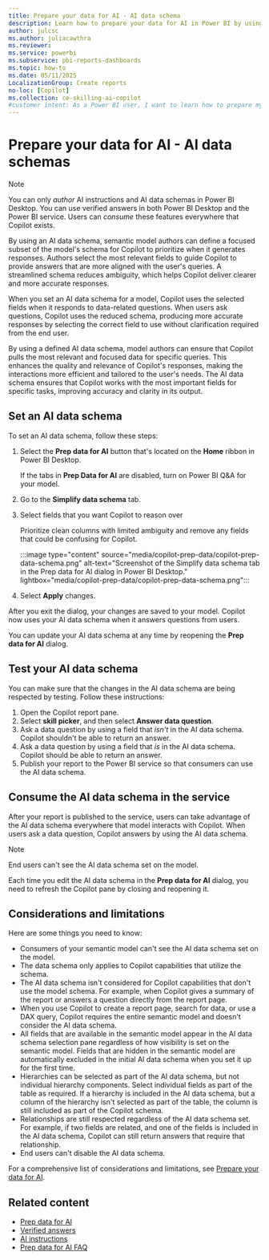 ```yaml
---
title: Prepare your data for AI - AI data schema
description: Learn how to prepare your data for AI in Power BI by using the AI data schema.
author: julcsc
ms.author: juliacawthra
ms.reviewer: 
ms.service: powerbi
ms.subservice: pbi-reports-dashboards
ms.topic: how-to
ms.date: 05/11/2025
LocalizationGroup: Create reports
no-loc: [Copilot]
ms.collection: ce-skilling-ai-copilot
#customer intent: As a Power BI user, I want to learn how to prepare my data for AI by using features like AI data schemas to optimize Copilot's performance, ensure accurate and verified answers, and enhance AI-driven insights and user interactions.
---
```


# Prepare your data for AI - AI data schemas

> [!NOTE]
> You can only *author* AI instructions and AI data schemas in Power BI Desktop. You can use verified answers in both Power BI Desktop and the Power BI service. Users can *consume* these features everywhere that Copilot exists.

By using an AI data schema, semantic model authors can define a focused subset of the model's schema for Copilot to prioritize when it generates responses. Authors select the most relevant fields to guide Copilot to provide answers that are more aligned with the user's queries. A streamlined schema reduces ambiguity, which helps Copilot deliver clearer and more accurate responses.

When you set an AI data schema for a model, Copilot uses the selected fields when it responds to data-related questions. When users ask questions, Copilot uses the reduced schema, producing more accurate responses by selecting the correct field to use without clarification required from the end user.

By using a defined AI data schema, model authors can ensure that Copilot pulls the most relevant and focused data for specific queries. This enhances the quality and relevance of Copilot's responses, making the interactions more efficient and tailored to the user's needs. The AI data schema ensures that Copilot works with the most important fields for specific tasks, improving accuracy and clarity in its output.

## Set an AI data schema

To set an AI data schema, follow these steps:

1. Select the **Prep data for AI** button that's located on the **Home** ribbon in Power BI Desktop.  

   If the tabs in **Prep Data for AI** are disabled, turn on Power BI Q&A for your model.

1. Go to the **Simplify data schema** tab.
1. Select fields that you want Copilot to reason over

   Prioritize clean columns with limited ambiguity and remove any fields that could be confusing for Copilot.

   :::image type="content" source="media/copilot-prep-data/copilot-prep-data-schema.png" alt-text="Screenshot of the Simplify data schema tab in the Prep data for AI dialog in Power BI Desktop." lightbox="media/copilot-prep-data/copilot-prep-data-schema.png":::

1. Select **Apply** changes.

After you exit the dialog, your changes are saved to your model. Copilot now uses your AI data schema when it answers questions from users.  

You can update your AI data schema at any time by reopening the **Prep data for AI** dialog.

## Test your AI data schema

You can make sure that the changes in the AI data schema are being respected by testing. Follow these instructions:

1. Open the Copilot report pane.
1. Select **skill picker**, and then select **Answer data question**.
1. Ask a data question by using a field that *isn't* in the AI data schema. Copilot shouldn't be able to return an answer.
1. Ask a data question by using a field that *is* in the AI data schema. Copilot should be able to return an answer.
1. Publish your report to the Power BI service so that consumers can use the AI data schema.

## Consume the AI data schema in the service

After your report is published to the service, users can take advantage of the AI data schema everywhere that model interacts with Copilot. When users ask a data question, Copilot answers by using the AI data schema.

> [!NOTE]
> End users can't see the AI data schema set on the model.
>
> Each time you edit the AI data schema in the **Prep data for AI** dialog, you need to refresh the Copilot pane by closing and reopening it.

## Considerations and limitations

Here are some things you need to know:

- Consumers of your semantic model can't see the AI data schema set on the model.
- The data schema only applies to Copilot capabilities that utilize the schema.
- The AI data schema isn't considered for Copilot capabilities that don't use the model schema. For example, when Copilot gives a summary of the report or answers a question directly from the report page.
- When you use Copilot to create a report page, search for data, or use a DAX query, Copilot requires the entire semantic model and doesn't consider the AI data schema.
- All fields that are available in the semantic model appear in the AI data schema selection pane regardless of how visibility is set on the semantic model. Fields that are hidden in the semantic model are automatically excluded in the initial AI data schema when you set it up for the first time.
- Hierarchies can be selected as part of the AI data schema, but not individual hierarchy components. Select individual fields as part of the table as required. If a hierarchy is included in the AI data schema, but a column of the hierarchy isn't selected as part of the table, the column is still included as part of the Copilot schema.
- Relationships are still respected regardless of the AI data schema set. For example, if two fields are related, and one of the fields is included in the AI data schema, Copilot can still return answers that require that relationship.
- End users can't disable the AI data schema.

For a comprehensive list of considerations and limitations, see [Prepare your data for AI](copilot-prepare-data-ai.md#considerations-and-limitations).

## Related content

- [Prep data for AI](copilot-prepare-data-ai.md)
- [Verified answers](copilot-prepare-data-ai-verified-answers.md)
- [AI instructions](copilot-prepare-data-ai-instructions.md)
- [Prep data for AI FAQ](copilot-prepare-data-ai-faq.yml)
